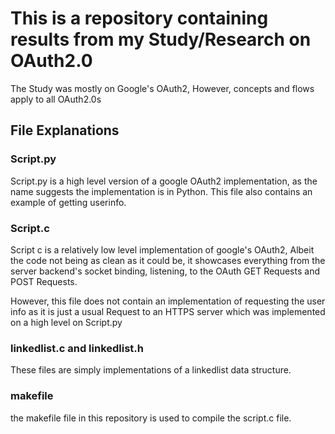 # This is a repository containing results from my Study/Research on OAuth2.0
The Study was mostly on Google's OAuth2, However, concepts and flows apply to all OAuth2.0s

## File Explanations
### Script.py
Script.py is a high level version of a google OAuth2 implementation, as the name suggests the implementation is in Python. 
This file also contains an example of getting userinfo.

### Script.c 
Script c is a relatively low level implementation of google's OAuth2, Albeit the code not being as clean as it could be,
it showcases everything from the server backend's socket binding, listening, to the OAuth GET Requests and POST Requests. 

However, this file does not contain an implementation of requesting the user info as it is just a usual Request to an HTTPS server which was implemented on a high level on Script.py

### linkedlist.c and linkedlist.h
These files are simply implementations of a linkedlist data structure.

### makefile
the makefile file in this repository is used to compile the script.c file.


